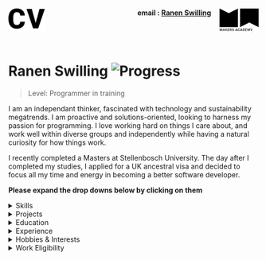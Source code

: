 <h1><a name="cv"><img align="left" src="./images/cv.png" height="45"></a><a href="https://makers.tech/"><img align="right" src="./images/makers.png" width="80"/></a></h1>
    
<h4 align="right">email&nbsp;:&nbsp;<a href="mailto:swillingray@gmail.com">Ranen Swilling</a>&nbsp;&nbsp;&nbsp;&nbsp;&nbsp;</h4>
<br><br>

# Ranen Swilling ![Progress](https://camo.githubusercontent.com/e05533c5c1439f745a4c9a7f11edf976a07ff303/68747470733a2f2f696d672e736869656c64732e696f2f62616467652f7265616479253230666f722d686972652d627269676874677265656e2e737667)  


> Level: Programmer in training

I am an independant thinker, fascinated with technology and sustainability megatrends. I am proactive and solutions-oriented, looking to harness my passion for programming. I love working hard on things I care about, and work well within diverse groups and independently while having a natural curiosity for how things work.

I recently completed a Masters at Stellenbosch University. The day after I completed my studies, I applied for a UK ancestral visa and decided to focus all my time and energy in becoming a better software developer.

**Please expand the drop downs below by clicking on them**

<details><summary>Skills</summary>
<p>


| ![Github](images/github1.png)<br>GitHub | ![Ruby](images/ruby.png)<br>Ruby | ![Javascript](images/js.png)<br>JavaScript |
| :---: | :---: | :---: |
| Git command line, Markdown, Repo collaboration, Merge conflicts, Work flows (branching) | Gems, Rails, Sinatra, Rspec, Capybara | Vanilla, React.js, jquery, Node.js |

<br>

</p>
</details>

<details><summary>Projects</summary>
<p>




| Link | Summary | Technologies used | &nbsp;&nbsp;&nbsp;&nbsp;&nbsp;&nbsp;&nbsp;Status&nbsp;&nbsp;&nbsp;&nbsp;&nbsp;&nbsp;&nbsp; |
| :---: | :---: | :---: | :---: |
| [PowerOfTruth](https://github.com/rayswilling/PowerOfTruth) | Makers final project. As a tem, we were tasked with making a social good application. We came up with ThePowerOfTruth, a news app where people can read news from a myriad of sources, and have the political bias of each news source displayed next to each news article from that respective source. |  <br><br> **Software:** React Native, Google API (Google News), Jest, Expo | [![forthebadge](https://forthebadge.com/images/badges/built-with-love.svg)](https://forthebadge.com)<br> [![Coverage Status](https://coveralls.io/repos/github/fo0s/10monkeys/badge.svg?branch=master)](https://coveralls.io/github/fo0s/10monkeys?branch=master)<br>[![Madewith](https://img.shields.io/badge/Madewith-React-blue)] <br>![Progress](http://progressed.io/bar/85?title=done)|
| [Acebook-Amoeba Boys](https://github.com/samkitchen94/acebook-rails-amoeba-boyz) | A team project aimed to make a Facebook clone. We wanted to give it a cartoon like feel with Facebook functionality. | Ruby, Rails, CSS, Devise | [![Build Status](https://travis-ci.org/samanthaixer/acebook-roku.svg?branch=master)](https://travis-ci.org/samanthaixer/acebook-roku)<br>[![Coverage Status](https://coveralls.io/repos/github/samanthaixer/acebook-roku/badge.svg?branch=master&kill_cache=1)](https://coveralls.io/github/samanthaixer/acebook-roku?branch=master&kill_cache=1)<br>![Progress](http://progressed.io/bar/60?title=done) |
| [PowerOfTruthServer](https://github.com/rayswilling/PowerOfTruthServer ) | THe backend for the Power of Truth application. It's an API in in itself that draws in information from Google API and dispenses it to the front end Power of Truth App| Node.js | [![forthebadge](https://forthebadge.com/images/badges/made-with-javascript.svg)](https://forthebadge.com)<br>![Online](https://img.shields.io/badge/Status-Online-green) |

</p>
</details>

<details><summary>Education</summary>
<p>

### Makers Academy (29 April - Present)

Fully immersive 16 week programming course at Europe’s #1 Developer Bootcamp focused on core coding techniques & principles such as agile methodologies, Test Driven Development (TDD), Object Oriented Design, pair programming and more.

#### Core course topics:
Object Oriented Design (OOP) best practices, 
Test Driven Development (TDD), 
writing clean code, 
Pair Programming , 
Agile development as well as core principles such as dependency injection, single responsibility, 
cohesion and encapsulation, 

#### Languages and Frameworks:

##### Languages 
- Ruby 
- JavaScript 
- HTML / CSS (Including CSS FlexBox & CSS Grid)

##### Frameworks  
- React Native 
- Node.JS 
- Ruby on Rails 
- Sinatra

##### Testing Suites
-  RSpec (Ruby)
- Capybara (Ruby / JavaScript)
- Jasmine (JavaScript)
- Jest (JavaScript)
- Enzyme (React)

##### Git Workflow
- Using branches to work collaboratively in teams
- Writing descriptive & succinct commit messages
- Enforcing good commit discipline to minimise code conflicts
- Dealing with code conflicts

##### Databases 
- PostgreSQL 
- SQLite 

##### Deployment
Continues deployment of the master and development branches using Heroku. 

##### Working Methodology 
- Agile software development including:
    - XP values
    - Sprint planning
    - Pair programming
    - Breaking down the program into user stories
    - Breaking down the user stories further into tickets
    - Daily stand-ups and retrospectives to iteratively improve processes and code
    - Technologies learnt; 

### Stellenbosch University (18 January 2016 - 7 December 2018)
- Post Graduate Diploma in Sustainable Development (cum laude)
- Masters of Philosophy in Sustainable Development (B)

### Udemy - Online courses (2018 - 2019)
> Udemy.com is an online learning platform. It is aimed at professional adults.
> No Udemy courses are currently credentialed for college credit;
> students take courses largely as a means of improving job-related skills.

##### The Full Stack Web Development
- Learn Full Stack Web Development that helped me build 10 different projects. 

##### The Web Developer Bootcamp
- `Javascript` fundamentals from `ES5` to `ES7`. Touching on `CSS`, `HTML`, `Node` and `React`. 

##### TylerMcGinnis.com 
- `React` bootcamp   

</p>
</details>

<details><summary>Experience</summary>
<p>

#### Flor de Amor 

> September, 2018 — March 2019

Worked as a digital marketing assistance and front-end developer.
My work included: 
- Maintaning and upgrading websites based off WordPress.org
- Responsible for building digital marketing strategies
- Managed digital marketing accounts 

#### The Sustainability Institute

>Jan 2014 - Aug 2015

Junior associate for the Sustainability Institute.

My work included: 
- Working in small teams doing research. 
- I was tasked with managing the associates, arranging standups every morning and building a team ethos around sustainability. 
- It was my responsibility to manage the associates learning processes over the 6 month period. 

>Jan 2014 - May 2015 

Sales and Service Agent for the iShack Project:
I worked in a small startup that delivered solar powered lighting, TV's and cell phone charges to slums in South Africa. I worked out in the field installing, maintaining and marketing our products to the clients, as well as working on the backend of the companies website, social media strategies and supply chain works.

#### Sustainable Brothers 
> Apr, 2014 — Oct, 2016

Co-founder and project manager of a student based movement providing platforms for eventually 5000+ followers to connect with sustainability projects and campaigns, resulting in 6 fundraising events, 14 community food gardens, 20 festival and awareness events and 4 youth commitee meetings. 

</p>
</details>

<details><summary>Hobbies & Interests</summary>
<p>

Reading: I love reading science fiction, tech, biographies and self-improvement books.
Climbing: Bouldering and traditional climbing.
Trekking: I enjoy venturing into remote areas of the world to trek and explore, especially in high altitutde alpine regions.
Cycling.
Football: I played semi-professionally from greenpoint FC in South Africa.
Scuba Divind.
Learning: I frequently attend lectures, conferences and meet ups to stay informed with the latest industry trend

</p>
</details>


<details><summary>Work Eligibility</summary>
<p>

I am in England on an Ancestral Visa, which after 5 years will permit me to apply for indefinite leave to remain (ILR). I have the eligibility to work in the UK without any restrictions. 

</p>
</details>

<!-- **A web version of this CV can be found** [HERE](https://fo0s.github.io/)
https://en.wikipedia.org/wiki/Time_complexity -->
